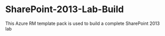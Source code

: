 # SharePoint-2013-Lab-Build
This Azure RM template pack is used to build a complete SharePoint 2013 lab
